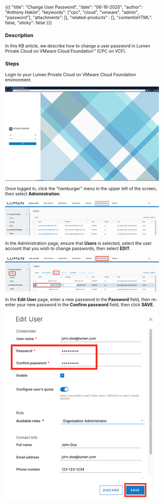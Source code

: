 {{{
  "title": "Change User Password",
  "date": "06-16-2020",
  "author": "Anthony Hakim",
  "keywords": ["cpc", "cloud", "vmware", "admin", "password"],
  "attachments": [],
  "related-products" : [],
  "contentIsHTML": false,
  "sticky": false
}}}

### Description
In this KB article, we describe how to change a user password in Lumen Private Cloud on VMware Cloud Foundation™ (CPC on VCF).

### Steps
Login to your Lumen Private Cloud on VMware Cloud Foundation environment.

  ![Login to Lumen Private Cloud on VMware Cloud Foundation](../../images/dccf/login-html5.png)

Once logged in, click the "hamburger" menu in the upper left of the screen, then select __Administration__.

  ![Change User Password](../../images/dccf/change-user-password1.png)

In the Administration page, ensure that __Users__ is selected, select the user account that you wish to change passwords, then select __EDIT__.

  ![Change User Password](../../images/dccf/change-user-password2.png)

In the __Edit User__ page, enter a new password in the __Password__ field, then re-enter your new password in the __Confirm password__ field, then click __SAVE__.

  ![Change Password](../../images/dccf/change-user-password3.png)
